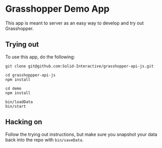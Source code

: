 # Grasshopper Demo App

This app is meant to server as an easy way to develop and try out Grasshopper.

## Trying out

To use this app, do the following:

```
git clone git@github.com:Solid-Interactive/grasshopper-api-js.git

cd grasshoppper-api-js
npm install

cd demo
npm install

bin/loadData
bin/start
```

## Hacking on

Follow the trying out instructions, but make sure you snapshot your data
back into the repo with `bin/saveData`.



